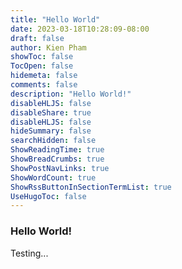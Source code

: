 ```yaml
---
title: "Hello World"
date: 2023-03-18T10:28:09-08:00
draft: false
author: Kien Pham
showToc: false
TocOpen: false
hidemeta: false
comments: false
description: "Hello World!"
disableHLJS: false
disableShare: true
disableHLJS: false
hideSummary: false
searchHidden: false
ShowReadingTime: true
ShowBreadCrumbs: true
ShowPostNavLinks: true
ShowWordCount: true
ShowRssButtonInSectionTermList: true
UseHugoToc: false
---
```


### Hello World!

Testing...
